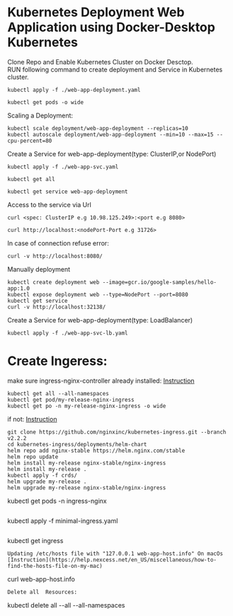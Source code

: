 # Kubernetes Deployment Web Application using Docker-Desktop Kubernetes
Clone Repo and Enable Kubernetes Cluster on Docker Desctop. <br>
RUN following command to create deployment and Service in Kubernetes cluster. <br>
```
kubectl apply -f ./web-app-deployment.yaml
```
```
kubectl get pods -o wide
```
Scaling a Deployment:
```
kubectl scale deployment/web-app-deployment --replicas=10
kubectl autoscale deployment/web-app-deployment --min=10 --max=15 --cpu-percent=80
```
Create a Service for web-app-deployment(type: ClusterIP,or NodePort) 
```
kubectl apply -f ./web-app-svc.yaml
```
```
kubectl get all 
```
```
kubectl get service web-app-deployment
```
Access to the service via Url
```
curl <spec: ClusterIP e.g 10.98.125.249>:<port e.g 8080>
```
```
curl http://localhost:<nodePort-Port e.g 31726>
```
In case of connection refuse error:
```
curl -v http://localhost:8080/
```
Manually deployment
```
kubectl create deployment web --image=gcr.io/google-samples/hello-app:1.0
kubectl expose deployment web --type=NodePort --port=8080
kubectl get service 
curl -v http://localhost:32138/
```
Create a Service for web-app-deployment(type: LoadBalancer) 
```
kubectl apply -f ./web-app-svc-lb.yaml
```
# Create Ingeress:
make sure ingress-nginx-controller already installed: [Instruction](https://techdocs.broadcom.com/us/en/ca-enterprise-software/it-operations-management/dx-platform-on-premise/1-0/installing/reference-information/Verify-if-the-NGINX-Ingress-Controller-is-Running.html) 
```
kubectl get all --all-namespaces
kubectl get pod/my-release-nginx-ingress
kubectl get po -n my-release-nginx-ingress -o wide
```
if not: [Instruction](https://docs.nginx.com/nginx-ingress-controller/installation/installation-with-helm/)
```
git clone https://github.com/nginxinc/kubernetes-ingress.git --branch v2.2.2
cd kubernetes-ingress/deployments/helm-chart
helm repo add nginx-stable https://helm.nginx.com/stable
helm repo update
helm install my-release nginx-stable/nginx-ingress
helm install my-release .
kubectl apply -f crds/
helm upgrade my-release .
helm upgrade my-release nginx-stable/nginx-ingress
```
kubectl get pods -n ingress-nginx
```
```
kubectl apply -f minimal-ingress.yaml
```
```
kubectl get ingress
```
Updating /etc/hosts file with "127.0.0.1 web-app-host.info" On macOs [Instruction](https://help.nexcess.net/en_US/miscellaneous/how-to-find-the-hosts-file-on-my-mac)
```
curl web-app-host.info
```
Delete all  Resources:
```
kubectl delete all --all --all-namespaces
```


